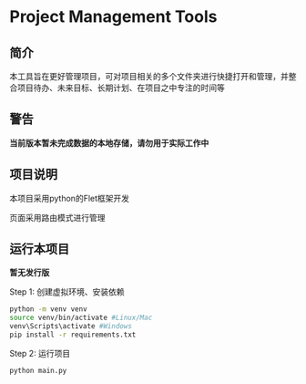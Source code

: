﻿# Project Management Tools
## 简介
本工具旨在更好管理项目，可对项目相关的多个文件夹进行快捷打开和管理，并整合项目待办、未来目标、长期计划、在项目之中专注的时间等

## 警告
**当前版本暂未完成数据的本地存储，请勿用于实际工作中**

## 项目说明
本项目采用python的Flet框架开发

页面采用路由模式进行管理

## 运行本项目
**暂无发行版**

Step 1: 创建虚拟环境、安装依赖
```bash
python -m venv venv
source venv/bin/activate #Linux/Mac
venv\Scripts\activate #Windows
pip install -r requirements.txt
```

Step 2: 运行项目
```bash
python main.py
```